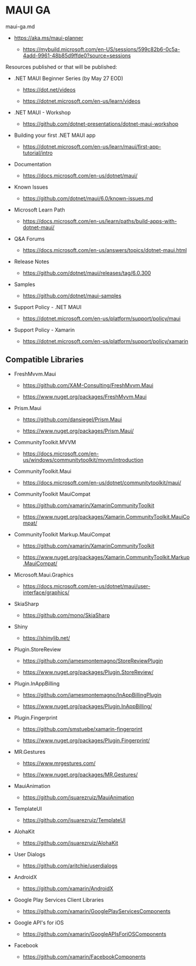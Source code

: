# MAUI GA

maui-ga.md

*   https://aka.ms/maui-planner

    *   https://mybuild.microsoft.com/en-US/sessions/599c82b6-0c5a-4add-9961-48b85d9ffde0?source=sessions

Resources published or that will be published:

*   .NET MAUI Beginner Series (by May 27 EOD)

    *   https://dot.net/videos

    *   https://dotnet.microsoft.com/en-us/learn/videos

*   .NET MAUI - Workshop

    *   https://github.com/dotnet-presentations/dotnet-maui-workshop

*   Building your first .NET MAUI app

    *   https://dotnet.microsoft.com/en-us/learn/maui/first-app-tutorial/intro

*   Documentation

    *   https://docs.microsoft.com/en-us/dotnet/maui/

*   Known Issues

    *   https://github.com/dotnet/maui/6.0/known-issues.md    

*   Microsoft Learn Path

    *   https://docs.microsoft.com/en-us/learn/paths/build-apps-with-dotnet-maui/

*   Q&A Forums

    *   https://docs.microsoft.com/en-us/answers/topics/dotnet-maui.html

*   Release Notes

    *   https://github.com/dotnet/maui/releases/tag/6.0.300

*   Samples

    *   https://github.com/dotnet/maui-samples

*   Support Policy - .NET MAUI

    *   https://dotnet.microsoft.com/en-us/platform/support/policy/maui

*   Support Policy - Xamarin

    *   https://dotnet.microsoft.com/en-us/platform/support/policy/xamarin


## Compatible Libraries

*   FreshMvvm.Maui

    *   https://github.com/XAM-Consulting/FreshMvvm.Maui

    *   https://www.nuget.org/packages/FreshMvvm.Maui

*   Prism.Maui

    *   https://github.com/dansiegel/Prism.Maui

    *   https://www.nuget.org/packages/Prism.Maui/

*   CommunityToolkit.MVVM

    *   https://docs.microsoft.com/en-us/windows/communitytoolkit/mvvm/introduction

*   CommunityToolkit.Maui

    *   https://docs.microsoft.com/en-us/dotnet/communitytoolkit/maui/

*   CommunityToolkit MauiCompat

    *   https://github.com/xamarin/XamarinCommunityToolkit

    *   https://www.nuget.org/packages/Xamarin.CommunityToolkit.MauiCompat/

*   CommunityToolkit Markup.MauiCompat

    *   https://github.com/xamarin/XamarinCommunityToolkit

    *   https://www.nuget.org/packages/Xamarin.CommunityToolkit.Markup.MauiCompat/

*   Microsoft.Maui.Graphics

    *   https://docs.microsoft.com/en-us/dotnet/maui/user-interface/graphics/

*   SkiaSharp

    *   https://github.com/mono/SkiaSharp

*   Shiny

    *   https://shinylib.net/

*   Plugin.StoreReview

    *   https://github.com/jamesmontemagno/StoreReviewPlugin

    *   https://www.nuget.org/packages/Plugin.StoreReview/

*   Plugin.InAppBilling

    *   https://github.com/jamesmontemagno/InAppBillingPlugin

    *   https://www.nuget.org/packages/Plugin.InAppBilling/

*   Plugin.Fingerprint

    *   https://github.com/smstuebe/xamarin-fingerprint

    *   https://www.nuget.org/packages/Plugin.Fingerprint/

*   MR.Gestures

    *   https://www.mrgestures.com/

    *   https://www.nuget.org/packages/MR.Gestures/
    
*   MauiAnimation

    *   https://github.com/jsuarezruiz/MauiAnimation

*   TemplateUI

    *   https://github.com/jsuarezruiz/TemplateUI

*   AlohaKit

    *   https://github.com/jsuarezruiz/AlohaKit

*   User Dialogs

    *   https://github.com/aritchie/userdialogs

*   AndroidX

    *   https://github.com/xamarin/AndroidX

*   Google Play Services Client Libraries

    *   https://github.com/xamarin/GooglePlayServicesComponents

*   Google API's for iOS

    *   https://github.com/xamarin/GoogleAPIsForiOSComponents

*   Facebook

    *   https://github.com/xamarin/FacebookComponents



